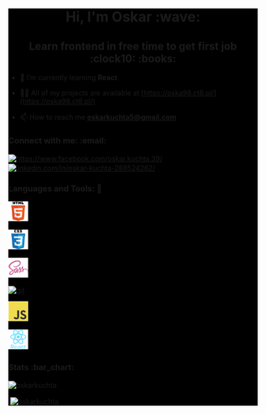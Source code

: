 <div style="background-color: black">
<h1 align="center">Hi, I'm Oskar :wave:</h1>
<h2 align="center">Learn frontend in free time to get first job :clock10: :books:</h2>

- 🌱 I’m currently learning **React**

- 👨‍💻 All of my projects are available at [https://oska98.ct8.pl/](https://oska98.ct8.pl/)

- 📫 How to reach me **oskarkuchta5@gmail.com**

<h3 align="left">Connect with me: :email:</h3>
<p align="left">
<a href="https://fb.com/https://www.facebook.com/oskar.kuchta.39/" target="blank"><img align="center" src="https://raw.githubusercontent.com/rahuldkjain/github-profile-readme-generator/master/src/images/icons/Social/facebook.svg" alt="https://www.facebook.com/oskar.kuchta.39/" height="30" width="40" /></a>
<a href="https://linkedin.com/in/linkedin.com/in/oskar-kuchta-288524262/" target="blank"><img align="center" src="https://raw.githubusercontent.com/rahuldkjain/github-profile-readme-generator/master/src/images/icons/Social/linked-in-alt.svg" alt="linkedin.com/in/oskar-kuchta-288524262/" height="30" width="40" /></a>
</p>

<h3 align="left">Languages and Tools: 🧰</h3>
<p align="left">
<a href="https://www.w3.org/html/" target="_blank" rel="noreferrer"> <img src="https://raw.githubusercontent.com/devicons/devicon/master/icons/html5/html5-original-wordmark.svg" alt="html5" width="40" height="40"/> </a> </p>
<p align="left">
<a href="https://www.w3schools.com/css/" target="_blank" rel="noreferrer"> <img src="https://raw.githubusercontent.com/devicons/devicon/master/icons/css3/css3-original-wordmark.svg" alt="css3" width="40" height="40"/> </a> </p>
<p align="left">
<a href="https://sass-lang.com" target="_blank" rel="noreferrer"> <img src="https://raw.githubusercontent.com/devicons/devicon/master/icons/sass/sass-original.svg" alt="sass" width="40" height="40"/> </a> </p>
<p align="left">
<a href="https://git-scm.com/" target="_blank" rel="noreferrer"> <img src="https://www.vectorlogo.zone/logos/git-scm/git-scm-icon.svg" alt="git" width="40" height="40"/> </a> </p>
<p align="left">
<a href="https://developer.mozilla.org/en-US/docs/Web/JavaScript" target="_blank" rel="noreferrer"> <img src="https://raw.githubusercontent.com/devicons/devicon/master/icons/javascript/javascript-original.svg" alt="javascript" width="40" height="40"/> </a></p>
<p align="left">
<a href="https://reactjs.org/" target="_blank" rel="noreferrer"> <img src="https://raw.githubusercontent.com/devicons/devicon/master/icons/react/react-original-wordmark.svg" alt="react" width="40" height="40"/> </a> </p>
<h3 align="left">Stats :bar_chart:</h3>
<p><img align="center" src="https://github-readme-stats.vercel.app/api/top-langs?username=oskarkuchta&show_icons=true&locale=en&layout=compact" alt="oskarkuchta" /></p>

<p>&nbsp;<img align="center" src="https://github-readme-stats.vercel.app/api?username=oskarkuchta&show_icons=true&locale=en" alt="oskarkuchta" /></p>
</div>
